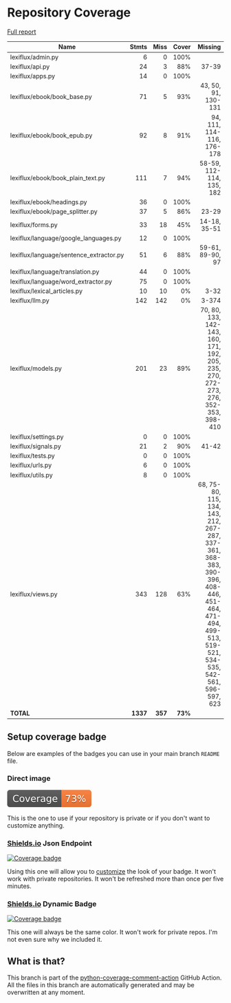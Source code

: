 # Repository Coverage

[Full report](https://htmlpreview.github.io/?https://github.com/andgineer/lexiflux/blob/python-coverage-comment-action-data/htmlcov/index.html)

| Name                                     |    Stmts |     Miss |   Cover |   Missing |
|----------------------------------------- | -------: | -------: | ------: | --------: |
| lexiflux/admin.py                        |        6 |        0 |    100% |           |
| lexiflux/api.py                          |       24 |        3 |     88% |     37-39 |
| lexiflux/apps.py                         |       14 |        0 |    100% |           |
| lexiflux/ebook/book\_base.py             |       71 |        5 |     93% |43, 50, 91, 130-131 |
| lexiflux/ebook/book\_epub.py             |       92 |        8 |     91% |94, 111, 114-116, 176-178 |
| lexiflux/ebook/book\_plain\_text.py      |      111 |        7 |     94% |58-59, 112-114, 135, 182 |
| lexiflux/ebook/headings.py               |       36 |        0 |    100% |           |
| lexiflux/ebook/page\_splitter.py         |       37 |        5 |     86% |     23-29 |
| lexiflux/forms.py                        |       33 |       18 |     45% |14-18, 35-51 |
| lexiflux/language/google\_languages.py   |       12 |        0 |    100% |           |
| lexiflux/language/sentence\_extractor.py |       51 |        6 |     88% |59-61, 89-90, 97 |
| lexiflux/language/translation.py         |       44 |        0 |    100% |           |
| lexiflux/language/word\_extractor.py     |       75 |        0 |    100% |           |
| lexiflux/lexical\_articles.py            |       10 |       10 |      0% |      3-32 |
| lexiflux/llm.py                          |      142 |      142 |      0% |     3-374 |
| lexiflux/models.py                       |      201 |       23 |     89% |70, 80, 133, 142-143, 160, 171, 192, 205, 235, 270, 272-273, 276, 352-353, 398-410 |
| lexiflux/settings.py                     |        0 |        0 |    100% |           |
| lexiflux/signals.py                      |       21 |        2 |     90% |     41-42 |
| lexiflux/tests.py                        |        0 |        0 |    100% |           |
| lexiflux/urls.py                         |        6 |        0 |    100% |           |
| lexiflux/utils.py                        |        8 |        0 |    100% |           |
| lexiflux/views.py                        |      343 |      128 |     63% |68, 75-80, 115, 134, 143, 212, 267-287, 337-361, 368-383, 390-396, 408-446, 451-464, 471-494, 499-513, 519-521, 534-535, 542-561, 596-597, 623 |
|                                **TOTAL** | **1337** |  **357** | **73%** |           |


## Setup coverage badge

Below are examples of the badges you can use in your main branch `README` file.

### Direct image

[![Coverage badge](https://raw.githubusercontent.com/andgineer/lexiflux/python-coverage-comment-action-data/badge.svg)](https://htmlpreview.github.io/?https://github.com/andgineer/lexiflux/blob/python-coverage-comment-action-data/htmlcov/index.html)

This is the one to use if your repository is private or if you don't want to customize anything.

### [Shields.io](https://shields.io) Json Endpoint

[![Coverage badge](https://img.shields.io/endpoint?url=https://raw.githubusercontent.com/andgineer/lexiflux/python-coverage-comment-action-data/endpoint.json)](https://htmlpreview.github.io/?https://github.com/andgineer/lexiflux/blob/python-coverage-comment-action-data/htmlcov/index.html)

Using this one will allow you to [customize](https://shields.io/endpoint) the look of your badge.
It won't work with private repositories. It won't be refreshed more than once per five minutes.

### [Shields.io](https://shields.io) Dynamic Badge

[![Coverage badge](https://img.shields.io/badge/dynamic/json?color=brightgreen&label=coverage&query=%24.message&url=https%3A%2F%2Fraw.githubusercontent.com%2Fandgineer%2Flexiflux%2Fpython-coverage-comment-action-data%2Fendpoint.json)](https://htmlpreview.github.io/?https://github.com/andgineer/lexiflux/blob/python-coverage-comment-action-data/htmlcov/index.html)

This one will always be the same color. It won't work for private repos. I'm not even sure why we included it.

## What is that?

This branch is part of the
[python-coverage-comment-action](https://github.com/marketplace/actions/python-coverage-comment)
GitHub Action. All the files in this branch are automatically generated and may be
overwritten at any moment.